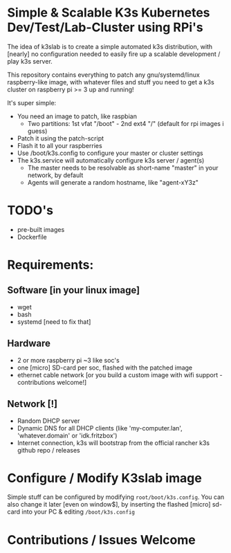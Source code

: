 # Simple & Scalable K3s Kubernetes Dev/Test/Lab-Cluster using RPi's
The idea of k3slab is to create a simple automated k3s distribution, with [nearly] no configuration needed to easily fire up a scalable development / play k3s server.

This repository contains everything to patch any gnu/systemd/linux raspberry-like image, with whatever files and stuff you need to get a k3s cluster on raspberry pi >= 3 up and running!

It's super simple:
 - You need an image to patch, like raspbian
   - Two partitions: 1st vfat "/boot" - 2nd ext4 "/" (default for rpi images i guess)
 - Patch it using the patch-script
 - Flash it to all your raspberries
 - Use /boot/k3s.config to configure your master or cluster settings
 - The k3s.service will automatically configure k3s server / agent(s)
   - The master needs to be resolvable as short-name "master" in your network, by default
   - Agents will generate a random hostname, like "agent-xY3z"

# TODO's
 - pre-built images
 - Dockerfile

# Requirements: 
## Software [in your linux image]
 - wget
 - bash
 - systemd [need to fix that]

## Hardware
 - 2 or more raspberry pi ~3 like soc's
 - one [micro] SD-card per soc, flashed with the patched image
 - ethernet cable network [or you build a custom image with wifi support - contributions welcome!]

## Network [!]
   - Random DHCP server
   - Dynamic DNS for all DHCP clients (like 'my-computer.lan', 'whatever.domain' or 'idk.fritzbox')
   - Internet connection, k3s will bootstrap from the official rancher k3s github repo / releases

# Configure / Modify K3slab image
Simple stuff can be configured by modifying `root/boot/k3s.config`. You can also change it later [even on window$], by inserting the flashed [micro] sd-card into your PC & editing `/boot/k3s.config`

# Contributions / Issues Welcome
